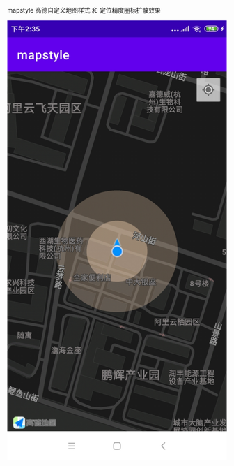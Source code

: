 
mapstyle
高德自定义地图样式 和 定位精度圈标扩散效果

![演示图片](https://github.com/kavin-tian/mapstyle/blob/master/mspstyle.jpg)